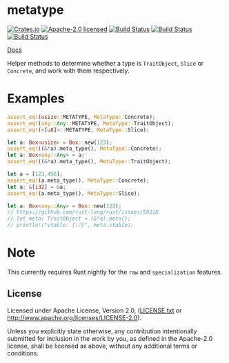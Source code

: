 # metatype

[![Crates.io](https://img.shields.io/crates/v/metatype.svg?style=flat-square&maxAge=86400)](https://crates.io/crates/metatype)
[![Apache-2.0 licensed](https://img.shields.io/crates/l/metatype.svg?style=flat-square&maxAge=2592000)](LICENSE.txt)
[![Build Status](https://ci.appveyor.com/api/projects/status/github/alecmocatta/metatype?branch=master&svg=true)](https://ci.appveyor.com/project/alecmocatta/metatype)
[![Build Status](https://circleci.com/gh/alecmocatta/metatype/tree/master.svg?style=shield)](https://circleci.com/gh/alecmocatta/metatype)
[![Build Status](https://travis-ci.com/alecmocatta/metatype.svg?branch=master)](https://travis-ci.com/alecmocatta/metatype)

[Docs](https://docs.rs/metatype/0.1.1)

Helper methods to determine whether a type is `TraitObject`, `Slice` or `Concrete`, and work with them respectively.

# Examples

```rust
assert_eq!(usize::METATYPE, MetaType::Concrete);
assert_eq!(any::Any::METATYPE, MetaType::TraitObject);
assert_eq!(<[u8]>::METATYPE, MetaType::Slice);

let a: Box<usize> = Box::new(123);
assert_eq!((&*a).meta_type(), MetaType::Concrete);
let a: Box<any::Any> = a;
assert_eq!((&*a).meta_type(), MetaType::TraitObject);

let a = [123,456];
assert_eq!(a.meta_type(), MetaType::Concrete);
let a: &[i32] = &a;
assert_eq!(a.meta_type(), MetaType::Slice);

let a: Box<any::Any> = Box::new(123);
// https://github.com/rust-lang/rust/issues/50318
// let meta: TraitObject = (&*a).meta();
// println!("vtable: {:?}", meta.vtable);
```

# Note

This currently requires Rust nightly for the `raw` and `specialization` features.

## License
Licensed under Apache License, Version 2.0, ([LICENSE.txt](LICENSE.txt) or http://www.apache.org/licenses/LICENSE-2.0).

Unless you explicitly state otherwise, any contribution intentionally submitted for inclusion in the work by you, as defined in the Apache-2.0 license, shall be licensed as above, without any additional terms or conditions.

